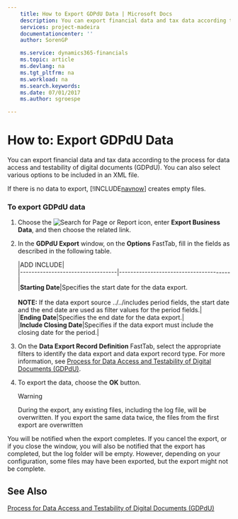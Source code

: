 ```yaml
---
    title: How to Export GDPdU Data | Microsoft Docs
    description: You can export financial data and tax data according to the process for data access and testability of digital documents (GDPdU). You can also select various options to be included in an XML file.
    services: project-madeira
    documentationcenter: ''
    author: SorenGP

    ms.service: dynamics365-financials
    ms.topic: article
    ms.devlang: na
    ms.tgt_pltfrm: na
    ms.workload: na
    ms.search.keywords:
    ms.date: 07/01/2017
    ms.author: sgroespe

---
```

# How to: Export GDPdU Data
You can export financial data and tax data according to the process for data access and testability of digital documents (GDPdU). You can also select various options to be included in an XML file.  
  
 If there is no data to export, [!INCLUDE[navnow](../../includes/navnow_md.md)] creates empty files.  
  
### To export GDPdU data  
  
1.  Choose the ![Search for Page or Report](media/ui-search/search_small.png "Search for Page or Report icon") icon, enter **Export Business Data**, and then choose the related link.  
  
2.  In the **GDPdU Export** window, on the **Options** FastTab, fill in the fields as described in the following table.  
  
    |ADD INCLUDE<!--[!INCLUDE[bp_tableoption](../../includes/bp_tabledescription_md.md)]-->|  
    |----------------------------------|---------------------------------------|  
    |**Starting Date**|Specifies the start date for the data export.<br /><br /> **NOTE:** If the data export source ../../includes period fields, the start date and the end date are used as filter values for the period fields.|  
    |**Ending Date**|Specifies the end date for the data export.|  
    |**Include Closing Date**|Specifies if the data export must include the closing date for the period.|  
  
3.  On the **Data Export Record Definition** FastTab, select the appropriate filters to identify the data export and data export record type. For more information, see [Process for Data Access and Testability of Digital Documents (GDPdU)](process-for-data-access-and-testability-of-digital-documents-gdpdu-.md).  
  
4.  To export the data, choose the **OK** button.  
  
    > [!WARNING]  
    >  During the export, any existing files, including the log file, will be overwritten. If you export the same data twice, the files from the first export are overwritten  
  
 You will be notified when the export completes. If you cancel the export, or if you close the window, you will also be notified that the export has completed, but the log folder will be empty. However, depending on your configuration, some files may have been exported, but the export might not be complete.  
  
## See Also  
 [Process for Data Access and Testability of Digital Documents (GDPdU)](process-for-data-access-and-testability-of-digital-documents-gdpdu-.md)